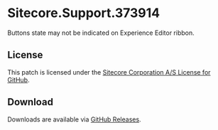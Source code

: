 # Sitecore.Support.373914
Buttons state may not be indicated on Experience Editor ribbon.

## License  
This patch is licensed under the [Sitecore Corporation A/S License for GitHub](https://github.com/sitecoresupport/Sitecore.Support.373914/blob/master/LICENSE).  

## Download  
Downloads are available via [GitHub Releases](https://github.com/sitecoresupport/Sitecore.Support.373914/releases).  
